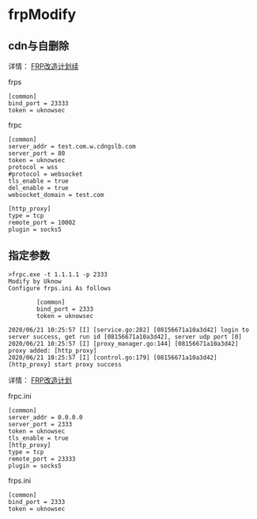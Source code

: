 # frpModify

## cdn与自删除

详情：
[FRP改造计划续](https://uknowsec.cn/posts/notes/FRP%E6%94%B9%E9%80%A0%E8%AE%A1%E5%88%92%E7%BB%AD.html)

frps
```
[common]
bind_port = 23333
token = uknowsec
```

frpc
```
[common]
server_addr = test.com.w.cdngslb.com
server_port = 80
token = uknowsec
protocol = wss
#protocol = websocket
tls_enable = true
del_enable = true
websocket_domain = test.com

[http_proxy]
type = tcp
remote_port = 10002
plugin = socks5
```

## 指定参数
```
>frpc.exe -t 1.1.1.1 -p 2333
Modify by Uknow
Configure frps.ini As follows

        [common]
        bind_port = 2333
        token = uknowsec

2020/06/21 10:25:57 [I] [service.go:282] [08156671a10a3d42] login to server success, get run id [08156671a10a3d42], server udp port [0]
2020/06/21 10:25:57 [I] [proxy_manager.go:144] [08156671a10a3d42] proxy added: [http_proxy]
2020/06/21 10:25:57 [I] [control.go:179] [08156671a10a3d42] [http_proxy] start proxy success
```

详情：
[FRP改造计划](https://uknowsec.cn/posts/notes/FRP%E6%94%B9%E9%80%A0%E8%AE%A1%E5%88%92.html)

frpc.ini
```
[common]
server_addr = 0.0.0.0
server_port = 2333
token = uknowsec
tls_enable = true
[http_proxy]
type = tcp
remote_port = 23333
plugin = socks5
```


frps.ini
```
[common]
bind_port = 2333
token = uknowsec
```
